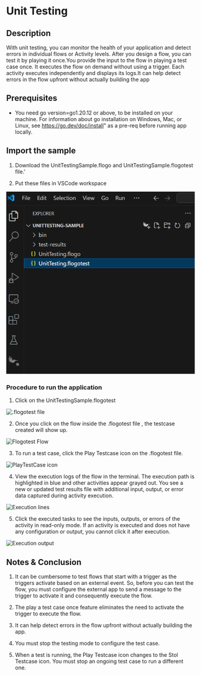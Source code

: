 # Unit Testing


## Description

With unit testing, you can monitor the health of your application and detect errors in individual flows or Activity levels. After you design a flow, you can test it by playing it once.You provide the input to the flow in playing a test case once. It executes the flow on demand without using a trigger. Each activity executes independently and displays its logs.It can help detect errors in the flow upfront without actually building the app

## Prerequisites

* You need go version=go1.20.12 or above, to be installed on your machine. For information about go installation on Windows, Mac, or Linux, see https://go.dev/doc/install" as a pre-req before running app locally.


## Import the sample

1. Download the UnitTestingSample.flogo and UnitTestingSample.flogotest file.'

2. Put these files in VSCode workspace

![Unit Testing files in VSCode workspace](../import-screenshots/VSCode/import.png)



### Procedure to run the application

1. Click on the UnitTestingSample.flogotest

![.flogotest file](../../import-screenshots/VSCode/flogotestfile.png)

2. Once you click on the flow inside the .flogotest file , the testcase created will show up.

![Flogotest Flow](../../import-screenshots/VSCode/flogotestflow.png)

3. To run a test case, click the Play Testcase icon on the .flogotest file.

![PlayTestCase icon](../../import-screenshots/VSCode/playtestcaseicon.png)

4. View the execution logs of the flow in the terminal. The execution path is highlighted in blue and other activities appear grayed out. You see a new or updated test results file with additional input, output, or error data captured during activity execution.

![Execution lines](../../import-screenshots/VSCode/executionlines.png)


5. Click the executed tasks to see the inputs, outputs, or errors of the activity in read-only mode. If an activity is executed and does not have any configuration or output, you cannot click it after execution.

![Execution output](../../import-screenshots/VSCode/executionoutput.png)



## Notes & Conclusion

1. It can be cumbersome to test flows that start with a trigger as the triggers activate based on an external event. So, before you can test the flow, you must configure the external app to send a message to the trigger to activate it and consequently execute the flow.

2. The play a test case once feature eliminates the need to activate the trigger to execute the flow.

3. It can help detect errors in the flow upfront without actually building the app.

4. You must stop the testing mode to configure the test case.

5. When a test is running, the Play Testcase icon changes to the Stol Testcase icon. You must stop an ongoing test case to run a different one.

